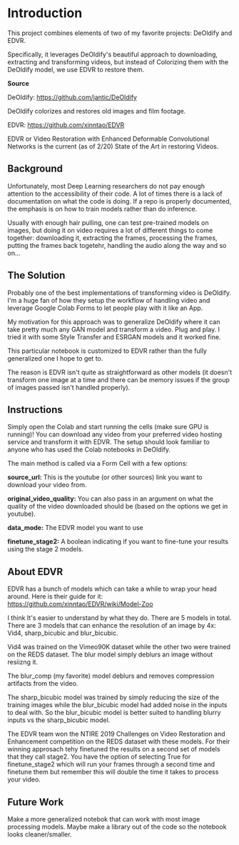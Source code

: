 # Introduction

This project combines elements of two of my favorite projects: DeOldify and EDVR.

Specifically, it leverages DeOldify's beautiful approach to downloading, extracting and transforming videos, but instead of Colorizing them with the DeOldify model, we use EDVR to restore them.

**Source**

DeOldify: https://github.com/jantic/DeOldify

DeOldify colorizes and restores old images and film footage. 

EDVR: https://github.com/xinntao/EDVR

EDVR or Video Restoration with Enhanced Deformable Convolutional Networks is the current (as of 2/20) State of the Art in restoring Videos.

## Background

Unfortunately, most Deep Learning researchers do not pay enough attention to the accessibility of their code. A lot of times there is a lack of documentation on what the code is doing. If a repo is properly documented, the emphasis is on how to train models rather than do inference. 

Usually with enough hair pulling, one can test pre-trained models on images, but doing it on video requires a lot of different things to come together: downloading it, extracting the frames, processing the frames, putting the frames back togetehr, handling the audio along the way and so on...

## The Solution

Probably one of the best implementations of transforming video is DeOldify. I'm a huge fan of how they setup the workflow of handling video and leverage Google Colab Forms to let people play with it like an App. 

My motivation for this approach was to generalize DeOldify where it can take pretty much any GAN model and transform a video. Plug and play. I tried it with some Style Transfer and ESRGAN models and it worked fine.

This particular notebook is customized to EDVR rather than the fully generalized one I hope to get to.

The reason is EDVR isn't quite as straightforward as other models (it doesn't transform one image at a time and there can be memory issues if the group of images passed isn't handled properly).

## Instructions

Simply open the Colab and start running the cells (make sure GPU is running)! You can download any video from your preferred video hosting service and transform it with EDVR. The setup should look familiar to anyone who has used the Colab notebooks in DeOldify. 

The main method is called via a Form Cell with a few options:

**source_url:** This is the youtube (or other sources) link you want to download your video from.

**original_video_quality:** You can also pass in an argument on what the quality of the video downloaded should be (based on the options we get in youtube).

**data_mode:** The EDVR model you want to use

**finetune_stage2:** A boolean indicating if you want to fine-tune your results using the stage 2 models.

## About EDVR

EDVR has a bunch of models which can take a while to wrap your head around.
Here is their guide for it: https://github.com/xinntao/EDVR/wiki/Model-Zoo

I think It's easier to understand by what they do. There are 5 models in total.
There are 3 models that can enhance the resolution of an image by 4x: Vid4, sharp_bicubic and blur_bicubic.

Vid4 was trained on the Vimeo90K dataset while the other two were trained on the REDS dataset.
The blur model simply deblurs an image without resiizng it.

The blur_comp (my favorite) model deblurs and removes compression artifacts from the video.

The sharp_bicubic model was trained by simply reducing the size of the training images while the blur_bicubic model had added noise in the inputs to deal with. So the blur_bicubic model is better suited to handling blurry inputs vs the sharp_bicubic model.

The EDVR team won the NTIRE 2019 Challenges on Video Restoration and Enhancement competition on the REDS dataset with these models. For their winning approsach tehy finetuned the results on a second set of models that they call stage2. You have the option of selecting True for finetune_stage2 which will run your frames through a second time and finetune them but remember this will double the time it takes to process your video.

## Future Work

Make a more generalized notebok that can work with most image processing models. Maybe make a library out of the code so the notebook looks cleaner/smaller.
